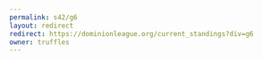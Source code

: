 ```yaml
---
permalink: s42/g6
layout: redirect
redirect: https://dominionleague.org/current_standings?div=g6
owner: truffles
---
```

